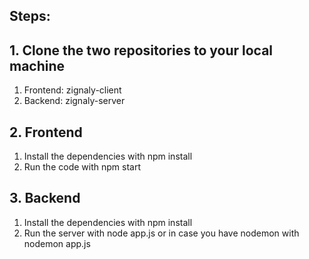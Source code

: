 ## Steps:

## 1. Clone the two repositories to your local machine
1. Frontend: zignaly-client
2. Backend: zignaly-server

## 2. Frontend 
1. Install the dependencies with npm install
2. Run the code with npm start

## 3. Backend
1. Install the dependencies with npm install
2. Run the server with node app.js or in case you have nodemon with nodemon app.js
